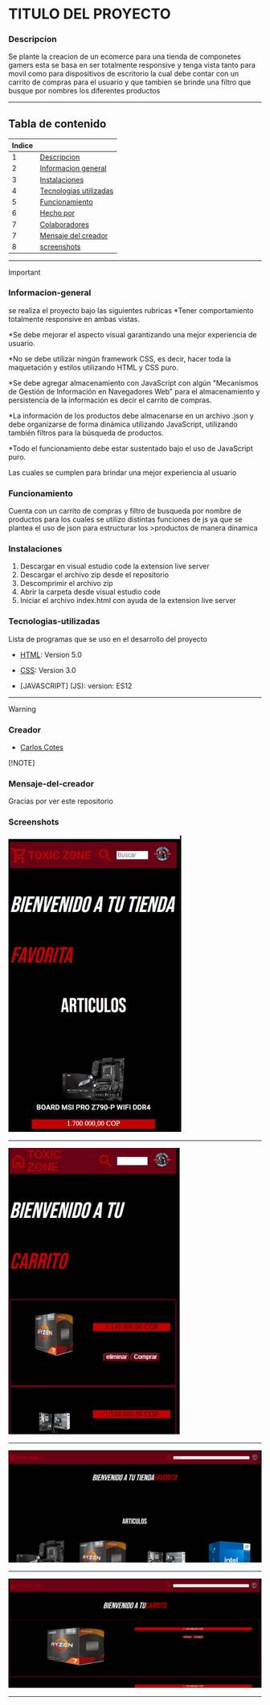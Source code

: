 # TITULO DEL PROYECTO

### Descripcion
Se plante la creacion de un ecomerce para una tienda de componetes gamers esta se basa en ser totalmente responsive y tenga vista tanto para movil como para dispositivos de escritorio 
la cual debe contar con un carrito de compras para el usuario y que tambien se brinde una filtro que busque por nombres los diferentes productos
***
## Tabla de contenido
| Indice |  |
|--|--|
| 1 | [Descripcion](#Descripcion) |
| 2 | [Informacion general](#Informacion-general)|
| 3 | [Instalaciones](#Instalaciones) |
| 4 | [Tecnologias utilizadas](#Tecnologias-utilizadas) |
| 5 | [Funcionamiento](#Funcionamiento)|
| 6 | [Hecho por](#Hecho-por)|
| 7 | [Colaboradores](#Colaboradores)|
| 7 | [Mensaje del creador](#Mensaje-del-creador)|
| 8 | [screenshots](#screenshots) |

***
> [!IMPORTANT]  
>
>### Informacion-general
>se realiza el proyecto bajo las siguientes rubricas
>*Tener comportamiento totalmente responsive en ambas vistas.
>
>*Se debe mejorar el aspecto visual garantizando una mejor experiencia de usuario.
>
>*No se debe utilizar ningún framework CSS, es decir, hacer toda la maquetación y estilos utilizando HTML y CSS puro.
>
>*Se debe agregar almacenamiento con JavaScript con algún "Mecanismos de Gestión de Información en Navegadores Web" para el almacenamiento y persistencia de la información es decir el carrito de compras.
> 
>*La información de los productos debe almacenarse en un archivo .json y debe organizarse de forma dinámica utilizando JavaScript, utilizando también filtros para la búsqueda de productos.
>
>*Todo el funcionamiento debe estar sustentado bajo el uso de JavaScript puro.
>
>Las cuales se cumplen para brindar una mejor experiencia al usuario
>
>### Funcionamiento
>Cuenta con un carrito de compras y filtro de busqueda por nombre de productos para los cuales se utilizo distintas funciones de js ya que se plantea el uso de json para estructurar los >productos de manera dinamica
>
>### Instalaciones 
>1. Descargar en visual estudio code la extension live server
>2. Descargar el archivo zip desde el repositorio
>3. Descomprimir el archivo zip
>4. Abrir la carpeta desde visual estudio code
>5. Iniciar el archivo index.html con ayuda de la extension live server
>
>### Tecnologias-utilizadas
>Lista de programas que se uso en el desarrollo del proyecto
>* [HTML](HTML): Version 5.0
>
>* [CSS](CSS): Version 3.0
>
>* [JAVASCRIPT] (JS): version: ES12

***
> [!WARNING]  
> 
>### Creador
>* [Carlos Cotes](https://github.com/CarlosCotes)
>
> [!NOTE]
>### Mensaje-del-creador
>Gracias por ver este repositorio
### Screenshots
![Pagina principal vista movil](./imagenes/READ/VM%201.jpg)
***
![Pagina carrito vista movil](./imagenes/READ/VM%202.jpg)
***
![Pagina principal vista pc](./imagenes/READ/VP%201.jpg)
***
![Pagina carrito vista pc](./imagenes/READ/VP%202.jpg)
***
